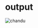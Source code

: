 # output
![chandu](https://github.com/user-attachments/assets/3ab81a23-9fe2-4c5b-855b-cc7884e6b71d)
